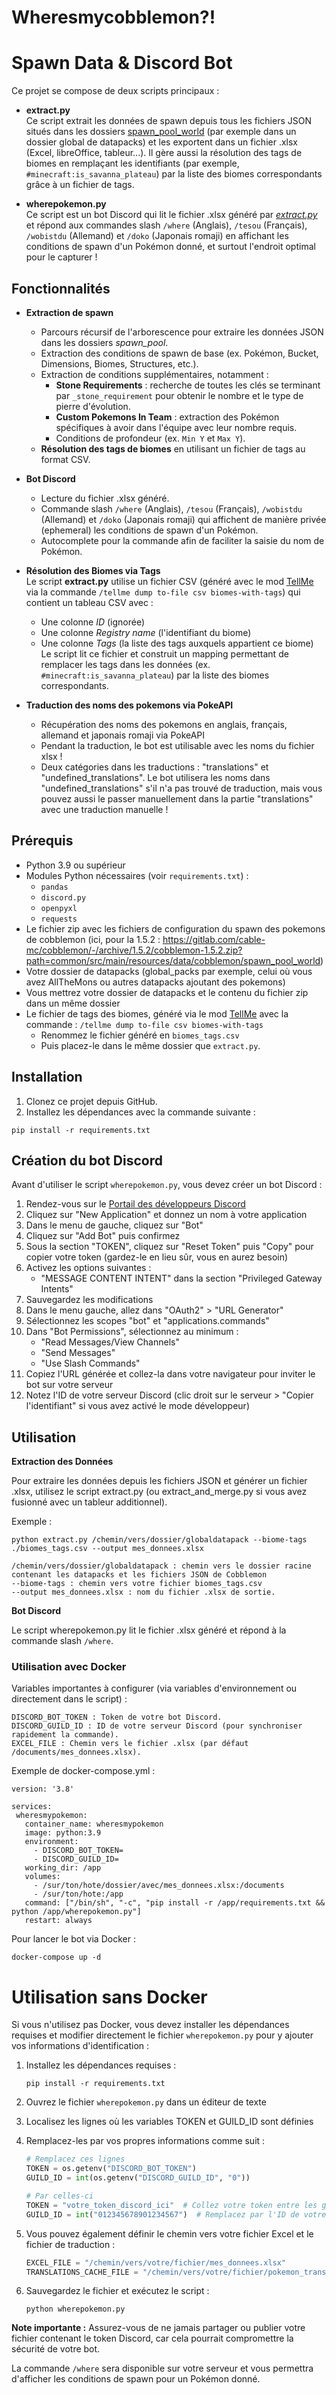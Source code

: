 # Wheresmycobblemon?!

# Spawn Data & Discord Bot

Ce projet se compose de deux scripts principaux :

- **extract.py**  
  Ce script extrait les données de spawn depuis tous les fichiers JSON situés dans les dossiers <ins>spawn_pool_world</ins> (par exemple dans un dossier global de datapacks) et les exportent dans un fichier .xlsx (Excel, libreOffice, tableur...). Il gère aussi la résolution des tags de biomes en remplaçant les identifiants (par exemple, `#minecraft:is_savanna_plateau`) par la liste des biomes correspondants grâce à un fichier de tags.

- **wherepokemon.py**  
  Ce script est un bot Discord qui lit le fichier .xlsx généré par <ins>*extract.py*</ins> et répond aux commandes slash `/where` (Anglais), `/tesou` (Français), `/wobistdu` (Allemand) et `/doko` (Japonais romaji) en affichant les conditions de spawn d'un Pokémon donné, et surtout l'endroit optimal pour le capturer !

## Fonctionnalités

- **Extraction de spawn**  
  - Parcours récursif de l'arborescence pour extraire les données JSON dans les dossiers *spawn_pool*.
  - Extraction des conditions de spawn de base (ex. Pokémon, Bucket, Dimensions, Biomes, Structures, etc.).
  - Extraction de conditions supplémentaires, notamment :
    - **Stone Requirements** : recherche de toutes les clés se terminant par `_stone_requirement` pour obtenir le nombre et le type de pierre d'évolution.
    - **Custom Pokemons In Team** : extraction des Pokémon spécifiques à avoir dans l'équipe avec leur nombre requis.
    - Conditions de profondeur (ex. `Min Y` et `Max Y`).
  - **Résolution des tags de biomes** en utilisant un fichier de tags au format CSV.

- **Bot Discord**  
  - Lecture du fichier .xlsx généré.
  - Commande slash `/where` (Anglais), `/tesou` (Français), `/wobistdu` (Allemand) et `/doko` (Japonais romaji) qui affichent de manière privée (ephemeral) les conditions de spawn d'un Pokémon.
  - Autocomplete pour la commande afin de faciliter la saisie du nom de Pokémon.

- **Résolution des Biomes via Tags**  
  Le script **extract.py** utilise un fichier CSV (généré avec le mod [TellMe](https://modrinth.com/mod/tellme) via la commande `/tellme dump to-file csv biomes-with-tags`) qui contient un tableau CSV avec :
  - Une colonne *ID* (ignorée)
  - Une colonne *Registry name* (l'identifiant du biome)
  - Une colonne *Tags* (la liste des tags auxquels appartient ce biome)  
  Le script lit ce fichier et construit un mapping permettant de remplacer les tags dans les données (ex. `#minecraft:is_savanna_plateau`) par la liste des biomes correspondants.

- **Traduction des noms des pokemons via PokeAPI**
  - Récupération des noms des pokemons en anglais, français, allemand et japonais romaji via PokeAPI
  - Pendant la traduction, le bot est utilisable avec les noms du fichier xlsx !
  - Deux catégories dans les traductions : "translations" et "undefined_translations". Le bot utilisera les noms dans "undefined_translations" s'il n'a pas trouvé de traduction, mais vous pouvez aussi le passer manuellement dans la partie "translations" avec une traduction manuelle !

## Prérequis

- Python 3.9 ou supérieur
- Modules Python nécessaires (voir `requirements.txt`) :
  - `pandas`
  - `discord.py`
  - `openpyxl`
  - `requests`
- Le fichier zip avec les fichiers de configuration du spawn des pokemons de cobblemon (ici, pour la 1.5.2 : https://gitlab.com/cable-mc/cobblemon/-/archive/1.5.2/cobblemon-1.5.2.zip?path=common/src/main/resources/data/cobblemon/spawn_pool_world)
- Votre dossier de datapacks (global_packs par exemple, celui où vous avez AllTheMons ou autres datapacks ajoutant des pokemons)
- Vous mettrez votre dossier de datapacks et le contenu du fichier zip dans un même dossier
- Le fichier de tags des biomes, généré via le mod [TellMe](https://modrinth.com/mod/tellme) avec la commande : `/tellme dump to-file csv biomes-with-tags`
  - Renommez le fichier généré en `biomes_tags.csv`
  - Puis placez-le dans le même dossier que `extract.py`.

## Installation

1. Clonez ce projet depuis GitHub.
2. Installez les dépendances avec la commande suivante :
 ```
 pip install -r requirements.txt
 ```

## Création du bot Discord

Avant d'utiliser le script `wherepokemon.py`, vous devez créer un bot Discord :

1. Rendez-vous sur le [Portail des développeurs Discord](https://discord.com/developers/applications)
2. Cliquez sur "New Application" et donnez un nom à votre application
3. Dans le menu de gauche, cliquez sur "Bot"
4. Cliquez sur "Add Bot" puis confirmez
5. Sous la section "TOKEN", cliquez sur "Reset Token" puis "Copy" pour copier votre token (gardez-le en lieu sûr, vous en aurez besoin)
6. Activez les options suivantes :
   - "MESSAGE CONTENT INTENT" dans la section "Privileged Gateway Intents"
7. Sauvegardez les modifications
8. Dans le menu gauche, allez dans "OAuth2" > "URL Generator"
9. Sélectionnez les scopes "bot" et "applications.commands"
10. Dans "Bot Permissions", sélectionnez au minimum :
    - "Read Messages/View Channels"
    - "Send Messages"
    - "Use Slash Commands"
11. Copiez l'URL générée et collez-la dans votre navigateur pour inviter le bot sur votre serveur
12. Notez l'ID de votre serveur Discord (clic droit sur le serveur > "Copier l'identifiant" si vous avez activé le mode développeur)

## Utilisation
**Extraction des Données**

Pour extraire les données depuis les fichiers JSON et générer un fichier .xlsx, utilisez le script extract.py (ou extract_and_merge.py si vous avez fusionné avec un tableur additionnel).

Exemple :
 ```
python extract.py /chemin/vers/dossier/globaldatapack --biome-tags ./biomes_tags.csv --output mes_donnees.xlsx
 ```

    /chemin/vers/dossier/globaldatapack : chemin vers le dossier racine contenant les datapacks et les fichiers JSON de Cobblemon
    --biome-tags : chemin vers votre fichier biomes_tags.csv
    --output mes_donnees.xlsx : nom du fichier .xlsx de sortie.

**Bot Discord**

Le script wherepokemon.py lit le fichier .xlsx généré et répond à la commande slash `/where`.

### Utilisation avec Docker

Variables importantes à configurer (via variables d'environnement ou directement dans le script) :

    DISCORD_BOT_TOKEN : Token de votre bot Discord.
    DISCORD_GUILD_ID : ID de votre serveur Discord (pour synchroniser rapidement la commande).
    EXCEL_FILE : Chemin vers le fichier .xlsx (par défaut /documents/mes_donnees.xlsx).

Exemple de docker-compose.yml :
 ```
version: '3.8'

services:
  wheresmypokemon:
    container_name: wheresmypokemon
    image: python:3.9
    environment:
      - DISCORD_BOT_TOKEN=
      - DISCORD_GUILD_ID=
    working_dir: /app
    volumes:
      - /sur/ton/hote/dossier/avec/mes_donnees.xlsx:/documents
      - /sur/ton/hote:/app
    command: ["/bin/sh", "-c", "pip install -r /app/requirements.txt && python /app/wherepokemon.py"]
    restart: always
 ```

Pour lancer le bot via Docker :
 ```
docker-compose up -d
 ```

# Utilisation sans Docker

Si vous n'utilisez pas Docker, vous devez installer les dépendances requises et modifier directement le fichier `wherepokemon.py` pour y ajouter vos informations d'identification :

1. Installez les dépendances requises :
   ```
   pip install -r requirements.txt
   ```

2. Ouvrez le fichier `wherepokemon.py` dans un éditeur de texte
3. Localisez les lignes où les variables TOKEN et GUILD_ID sont définies
4. Remplacez-les par vos propres informations comme suit :
   ```python
   # Remplacez ces lignes
   TOKEN = os.getenv("DISCORD_BOT_TOKEN")
   GUILD_ID = int(os.getenv("DISCORD_GUILD_ID", "0"))
   
   # Par celles-ci
   TOKEN = "votre_token_discord_ici"  # Collez votre token entre les guillemets
   GUILD_ID = int("012345678901234567")  # Remplacez par l'ID de votre serveur entre guillemets
   ```
5. Vous pouvez également définir le chemin vers votre fichier Excel et le fichier de traduction :
   ```python
   EXCEL_FILE = "/chemin/vers/votre/fichier/mes_donnees.xlsx"
   TRANSLATIONS_CACHE_FILE = "/chemin/vers/votre/fichier/pokemon_translations.json"
   ```
6. Sauvegardez le fichier et exécutez le script :
   ```
   python wherepokemon.py
   ```

**Note importante :** Assurez-vous de ne jamais partager ou publier votre fichier contenant le token Discord, car cela pourrait compromettre la sécurité de votre bot.

La commande `/where` sera disponible sur votre serveur et vous permettra d'afficher les conditions de spawn pour un Pokémon donné.
